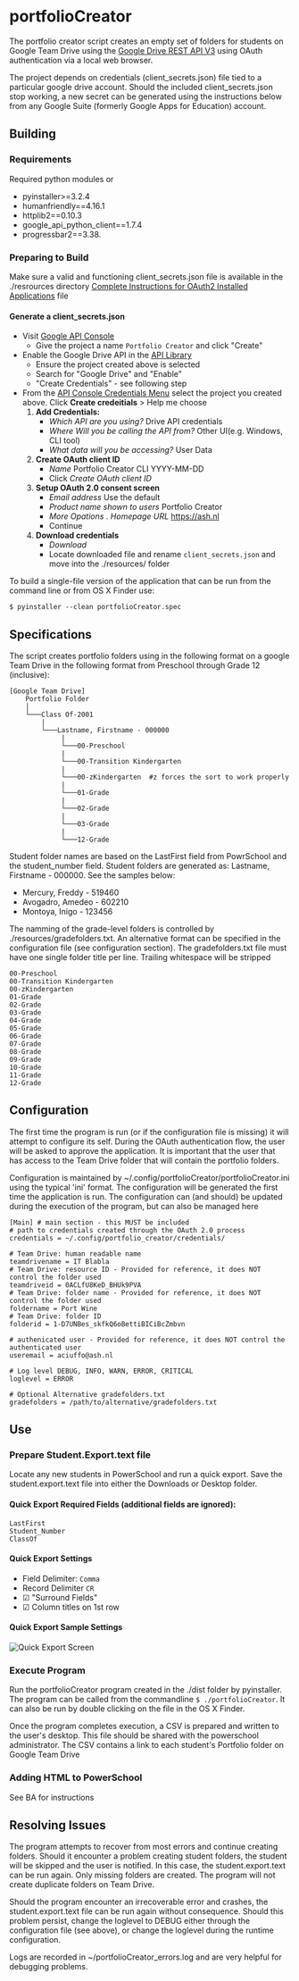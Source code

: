 portfolioCreator
======
The portfolio creator script creates an empty set of folders for students on Google Team Drive using the [Google Drive REST API V3](https://developers.google.com/drive/api/v3/reference/) using OAuth authentication via a local web browser.

The project depends on credentials (client_secrets.json) file tied to a particular google drive account. Should the included client_secrets.json stop working, a new secret can be generated using the instructions below from any Google Suite (formerly Google Apps for Education) account.

Building
--------
### Requirements
Required python modules or 
- pyinstaller>=3.2.4
- humanfriendly==4.16.1
- httplib2==0.10.3
- google_api_python_client==1.7.4
- progressbar2==3.38.

### Preparing to Build
Make sure a valid and functioning client_secrets.json file is available in the ./resrources directory
[Complete Instructions for OAuth2 Installed Applications](https://developers.google.com/identity/protocols/OAuth2InstalledApp) file
#### Generate a client_secrets.json
* Visit [Google API Console](https://console.developers.google.com/projectcreate)
    - Give the project a name `Portfolio Creator` and click "Create"
* Enable the Google Drive API in the [API Library](https://console.developers.google.com/apis/library)
    - Ensure the project created above is selected 
    - Search for "Google Drive" and "Enable"
    - "Create Credentials" - see following step
* From the [API Console Credentials Menu](https://console.developers.google.com/apis/credentials) select the project you created above. Click **Create credeitials** > Help me choose
    1. **Add Credentials:** 
        - *Which API are you using?* Drive API credentials
        - *Where Will you be calling the API from?* Other UI(e.g. Windows, CLI tool)
        - *What data will you be accessing?* User Data
    2. **Create OAuth client ID**
        - *Name* Portfolio Creator CLI YYYY-MM-DD
        - Click *Create OAuth client ID*
    3. **Setup OAuth 2.0 consent screen**
        - *Email address* Use the default
        - *Product name shown to users* Portfolio Creator
        - *More Opations*
            . *Homepage URL* https://ash.nl
        - Continue
    4. **Download credentials**
        - *Download*
        - Locate downloaded file and rename `client_secrets.json` and move into the ./resources/ folder
    
To build a single-file version of the application that can be run from  the command line or from OS X Finder use:
```
$ pyinstaller --clean portfolioCreator.spec
```

Specifications
--------------
The script creates portfolio folders using in the following format on a google Team Drive in the following format from Preschool through Grade 12 (inclusive):
```
[Google Team Drive]
    Portfolio Folder
    │
    └───Class Of-2001
        |
        └───Lastname, Firstname - 000000
             |
             └───00-Preschool
             |
             └───00-Transition Kindergarten
             |
             └───00-zKindergarten  #z forces the sort to work properly
             |
             └───01-Grade
             |
             └───02-Grade
             |
             └───03-Grade
             |
             └───12-Grade
```
Student folder names are based on the LastFirst field from PowrSchool and the student_number field. Student folders are generated as: Lastname, Firstname - 000000. See the samples below:
* Mercury, Freddy - 519460
* Avogadro, Amedeo - 602210
* Montoya, Inigo - 123456

The namming of the grade-level folders is controlled by ./resources/gradefolders.txt. An alternative format can be specified in the configuration file (see configuration section).
The gradefolders.txt file must have one single folder title per line. Trailing whitespace will be stripped
```
00-Preschool
00-Transition Kindergarten
00-zKindergarten
01-Grade
02-Grade
03-Grade
04-Grade
05-Grade
06-Grade
07-Grade
08-Grade
09-Grade
10-Grade
11-Grade
12-Grade
```
Configuration
-------------
The first time the program is run (or if the configuration file is missing) it will attempt to configure its self. During the OAuth authentication flow, the user will be asked to approve the application. It is important that the user that has access to the Team Drive folder that will contain the portfolio folders. 

Configuration is maintained by ~/.config/portfolioCreator/portfolioCreator.ini using the typical 'ini' format. The configuration will be generated the first time the application is run.
The configuration can (and should) be updated during the execution of the program, but can also be managed here
```
[Main] # main section - this MUST be included
# path to credentials created through the OAuth 2.0 process
credentials = ~/.config/portfolio_creator/credentials/ 

# Team Drive: human readable name
teamdrivename = IT Blabla 
# Team Drive: resource ID - Provided for reference, it does NOT control the folder used
teamdriveid = 0ACLfU8KeD_BHUk9PVA
# Team Drive: folder name - Provided for reference, it does NOT control the folder used
foldername = Port Wine 
# Team Drive: folder ID
folderid = 1-D7UNBes_skfkQ6oBettiBICiBcZmbvn 

# authenicated user - Provided for reference, it does NOT control the authenticated user
useremail = aciuffo@ash.nl 

# Log level DEBUG, INFO, WARN, ERROR, CRITICAL
loglevel = ERROR 

# Optional Alternative gradefolders.txt
gradefolders = /path/to/alternative/gradefolders.txt
```
Use
---
### Prepare Student.Export.text file
Locate any new students in PowerSchool and run a quick export. Save the student.export.text file into either the Downloads or Desktop folder. 
#### Quick Export Required Fields (additional fields are ignored):
```
LastFirst
Student_Number
ClassOf
```
#### Quick Export Settings
* Field Delimiter: `Comma`
* Record Delimiter `CR`
* ☑ "Surround Fields"
* ☑ Column titles on 1st row

#### Quick Export Sample Settings
![Quick Export Screen](./documentation/Student.Export.text-format.png "Quick Export Sample Settings")

### Execute Program
Run the portfolioCreator program created in the ./dist folder by pyinstaller. The program can be called from the commandline `$ ./portfolioCreator`. It can also be run by double clicking on the file in the OS X Finder.

Once the program completes execution, a CSV is prepared and written to the user's desktop. This file should be shared with the powerschool administrator. The CSV contains a link to each student's Portfolio folder on Google Team Drive

### Adding HTML to PowerSchool
See BA for instructions

Resolving Issues
----------------
The program attempts to recover from most errors and continue creating folders. Should it encounter a problem creating student folders, the student will be skipped and the user is notified. In this case, the student.export.text can be run again. Only missing folders are created. The program will not create duplicate folders on Team Drive.

Should the program encounter an irrecoverable error and crashes, the student.export.text file can be run again without consequence. Should this problem persist, change the loglevel to DEBUG either through the configuration file (see above), or change the loglevel during the runtime configuration.

Logs are recorded in ~/portfolioCreator_errors.log and are very helpful for debugging problems.
